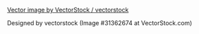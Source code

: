 <a href="https://www.vectorstock.com/royalty-free-vector/brain-tech-logo-design-template-vector-31362674">Vector image by VectorStock / vectorstock</a>


Designed by vectorstock (Image #31362674 at VectorStock.com)